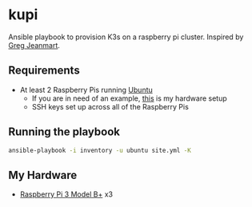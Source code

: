 # kupi

Ansible playbook to provision K3s on a  raspberry pi cluster. Inspired by [Greg Jeanmart](https://greg.jeanmart.me/2020/04/13/build-your-very-own-self-hosting-platform-wi/).

## Requirements

- At least 2 Raspberry Pis running [Ubuntu](https://ubuntu.com/download/raspberry-pi)
    - If you are in need of an example, [this](#my-hardware) is my hardware setup
    - SSH keys set up across all of the Raspberry Pis

## Running the playbook

```bash
ansible-playbook -i inventory -u ubuntu site.yml -K
```

## My Hardware
- [Raspberry Pi 3 Model B+](https://thepihut.com/products/raspberry-pi-3-model-b-plus) x3
